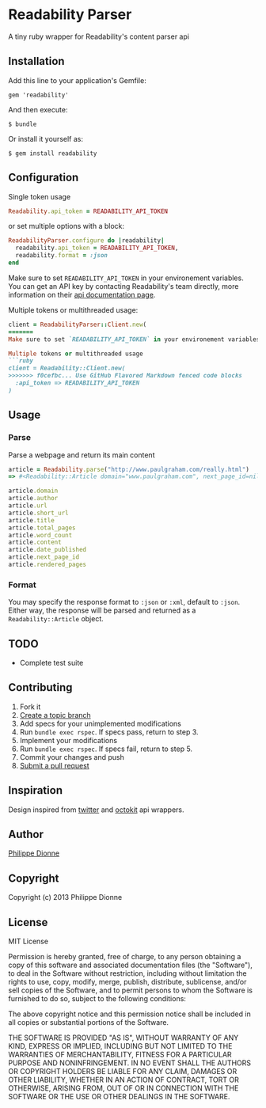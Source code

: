 # Readability Parser
A tiny ruby wrapper for Readability's content parser api

## Installation
Add this line to your application's Gemfile:
```
gem 'readability'
```

And then execute:
```
$ bundle
```

Or install it yourself as:
```
$ gem install readability
```

## Configuration
Single token usage
```ruby
Readability.api_token = READABILITY_API_TOKEN
```
or set multiple options with a block:
```ruby
ReadabilityParser.configure do |readability|
  readability.api_token = READABILITY_API_TOKEN,
  readability.format = :json
end
```

Make sure to set `READABILITY_API_TOKEN` in your environement variables. You can get an API key by contacting Readability's team directly, more information on their [api documentation page](https://www.readability.com/developers/api).

Multiple tokens or multithreaded usage:
```ruby
client = ReadabilityParser::Client.new(
=======
Make sure to set `READABILITY_API_TOKEN` in your environement variables.

Multiple tokens or multithreaded usage
```ruby
client = Readability::Client.new(
>>>>>>> f0cefbc... Use GitHub Flavored Markdown fenced code blocks
  :api_token => READABILITY_API_TOKEN
)
```

## Usage

### Parse
Parse a webpage and return its main content
```ruby
article = Readability.parse("http://www.paulgraham.com/really.html")
=> #<Readability::Article domain="www.paulgraham.com", next_page_id=nil, url="http://www.paulgraham.com/really.html", short_url="http://rdd.me/vki6sx0x", author=nil, excerpt="Want to start a startup? Get funded by Y Combinator . October 2009 (This essay is derived from a talk at the 2009 Startup School.) I wasn't sure what to talk about at Startup School, so I decided to...", direction="ltr", word_count=4982, total_pages=0, content="<div><td width="455"><img src="http://ep.yimg.com/ca/I/paulgraham_2135_250213" width="243" border="0" hspace="0" vspace="0" alt="What Startups Are Really Like"> ...", date_published=nil, dek=nil, lead_image_url=nil, title="What Startups Are Really Like", rendered_pages=1>

article.domain
article.author
article.url
article.short_url
article.title
article.total_pages
article.word_count
article.content
article.date_published
article.next_page_id
article.rendered_pages
```
### Format
You may specify the response format to `:json` or `:xml`, default to `:json`. Either way, the response will be parsed and returned as a `Readability::Article` object.

## TODO
- Complete test suite

## Contributing

1. Fork it
2. [Create a topic branch](http://learn.github.com/p/branching.html)
3. Add specs for your unimplemented modifications
4. Run `bundle exec rspec`. If specs pass, return to step 3.
5. Implement your modifications
6. Run `bundle exec rspec`. If specs fail, return to step 5.
7. Commit your changes and push
8. [Submit a pull request](http://help.github.com/send-pull-requests/)

## Inspiration
Design inspired from [twitter](https://github.com/sferik/twitter) and [octokit](https://github.com/pengwynn/octokit) api wrappers.

## Author
[Philippe Dionne](http://www.phildionne.com)

## Copyright
Copyright (c) 2013 Philippe Dionne

## License
MIT License

Permission is hereby granted, free of charge, to any person obtaining a copy of this software and associated documentation files (the "Software"), to deal in the Software without restriction, including without limitation the rights to use, copy, modify, merge, publish, distribute, sublicense, and/or sell copies of the Software, and to permit persons to whom the Software is furnished to do so, subject to the following conditions:

The above copyright notice and this permission notice shall be included in all copies or substantial portions of the Software.

THE SOFTWARE IS PROVIDED "AS IS", WITHOUT WARRANTY OF ANY KIND, EXPRESS OR IMPLIED, INCLUDING BUT NOT LIMITED TO THE WARRANTIES OF MERCHANTABILITY, FITNESS FOR A PARTICULAR PURPOSE AND NONINFRINGEMENT. IN NO EVENT SHALL THE AUTHORS OR COPYRIGHT HOLDERS BE LIABLE FOR ANY CLAIM, DAMAGES OR OTHER LIABILITY, WHETHER IN AN ACTION OF CONTRACT, TORT OR OTHERWISE, ARISING FROM, OUT OF OR IN CONNECTION WITH THE SOFTWARE OR THE USE OR OTHER DEALINGS IN THE SOFTWARE.
